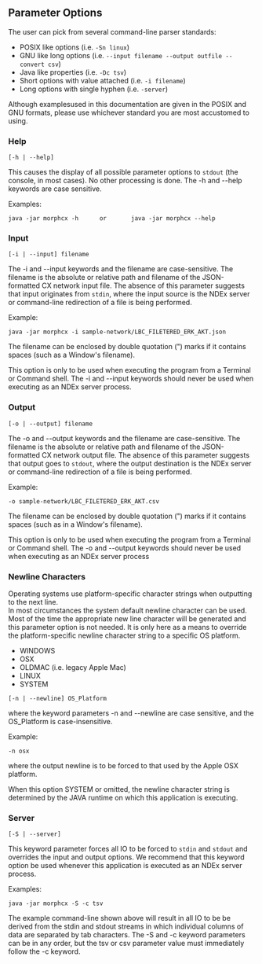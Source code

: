 ## Parameter Options

The user can pick from several command-line parser standards:

* POSIX like options (i.e. `-Sn linux`)
* GNU like long options (i.e. `--input filename --output outfile --convert csv`)
* Java like properties (i.e. `-Dc tsv`)
* Short options with value attached (i.e. `-i filename`)
* Long options with single hyphen (i.e. `-server`)

Although examplesused in this documentation are given in the POSIX and GNU formats, 
please use whichever standard you are most accustomed to using.

### Help

```text
[-h | --help]
```
This causes the display of all possible parameter options to `stdout` (the console, in most cases).
No other processing is done.
The -h and --help keywords are case sensitive.

Examples:
```text
java -jar morphcx -h      or       java -jar morphcx --help
```

### Input

```text
[-i | --input] filename
```
The -i and --input keywords and the filename are case-sensitive. The filename is the absolute or 
relative path and filename of the JSON-formatted CX network input file. The absence of this
parameter suggests that input originates from `stdin`, where the input source is the NDEx
server or command-line redirection of a file is being performed.

Example:
```text
java -jar morphcx -i sample-network/LBC_FILETERED_ERK_AKT.json
```

The filename can be enclosed by double quotation (") marks if it contains spaces (such as a Window's filename).

This option is only to be used when executing the program from a Terminal or Command shell. 
The -i and --input keywords should never be used when executing as an NDEx server process.

### Output

```text
[-o | --output] filename
```
The -o and --output keywords and the filename are case-sensitive. The filename is the absolute or 
relative path and filename of the JSON-formatted CX network output file. The absence of this
parameter suggests that output goes to `stdout`, where the output destination is the NDEx
server or command-line redirection of a file is being performed.

Example:
```text
-o sample-network/LBC_FILETERED_ERK_AKT.csv
```

The filename can be enclosed by double quotation (") marks if it contains spaces (such as in a Window's filename).

This option is only to be used when executing the program from a Terminal or Command shell. 
The -o and --output keywords should never be used when executing as an NDEx server process

### Newline Characters
Operating systems use platform-specific character strings when outputting to the next line.  
In most circumstances the system default newline character can be used. Most of the time the
appropriate new line character will be generated and this parameter option is not needed.  It is only
here as a means to override the platform-specific newline character string to a specific OS platform.

* WINDOWS
* OSX
* OLDMAC (i.e. legacy Apple Mac)
* LINUX
* SYSTEM

```text
[-n | --newline] OS_Platform
```
where the keyword parameters -n and --newline are case sensitive, and the OS_Platform is case-insensitive.

Example:
```text
-n osx
```
where the output newline is to be forced to that used by the Apple OSX platform.

When this option SYSTEM or omitted, the newline character string is determined by the JAVA runtime on which
this application is executing.

### Server

```text
[-S | --server]
```
This keyword parameter forces all IO to be forced to `stdin` and `stdout` and overrides the input and output
options.  We recommend that this keyword option be used whenever this application is executed as an NDEx server
process. 

Examples:
```text
java -jar morphcx -S -c tsv
```
The example command-line shown above will result in all IO to be be derived from the stdin and stdout streams in which
individual columns of data are separated by tab characters.  The -S and -c keyword parameters can be in any order, but
the tsv or csv parameter value must immediately follow the -c keyword.
